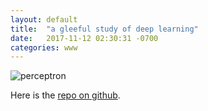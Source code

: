 ```yaml
---
layout: default
title:  "a gleeful study of deep learning"
date:   2017-11-12 02:30:31 -0700
categories: www
---
```


![perceptron][neuron]

Here is the [repo on github][git]. 


[neuron]: https://pbs.twimg.com/media/DOVmnXtUIAAuzeg.jpg:large
[git]: https://github.com/MikeXL/brain
